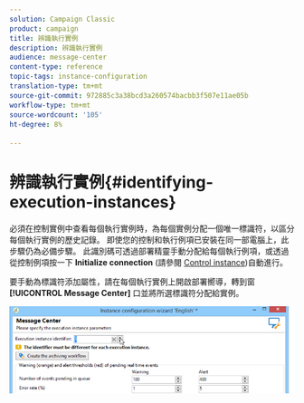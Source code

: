 ```yaml
---
solution: Campaign Classic
product: campaign
title: 辨識執行實例
description: 辨識執行實例
audience: message-center
content-type: reference
topic-tags: instance-configuration
translation-type: tm+mt
source-git-commit: 972885c3a38bcd3a260574bacbb3f507e11ae05b
workflow-type: tm+mt
source-wordcount: '105'
ht-degree: 8%

---
```



# 辨識執行實例{#identifying-execution-instances}

必須在控制實例中查看每個執行實例時，為每個實例分配一個唯一標識符，以區分每個執行實例的歷史記錄。 即使您的控制和執行例項已安裝在同一部電腦上，此步驟仍為必備步驟。 此識別碼可透過部署精靈手動分配給每個執行例項，或透過從控制例項按一下 **Initialize connection** (請參閱 [Control instance](../../message-center/using/creating-a-shared-connection.md#control-instance))自動進行。

要手動為標識符添加屬性，請在每個執行實例上開啟部署嚮導，轉到窗 **[!UICONTROL Message Center]** 口並將所選標識符分配給實例。

![](assets/messagecenter_id_execinstance_001.png)

